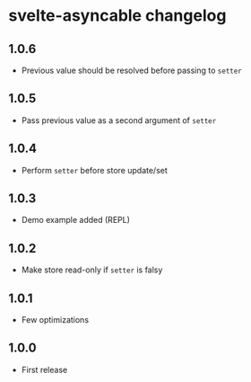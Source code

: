 # svelte-asyncable changelog

## 1.0.6

* Previous value should be resolved before passing to `setter`

## 1.0.5

* Pass previous value as a second argument of `setter`

## 1.0.4

* Perform `setter` before store update/set

## 1.0.3

* Demo example added (REPL)

## 1.0.2

* Make store read-only if `setter` is falsy

## 1.0.1

* Few optimizations

## 1.0.0

* First release
